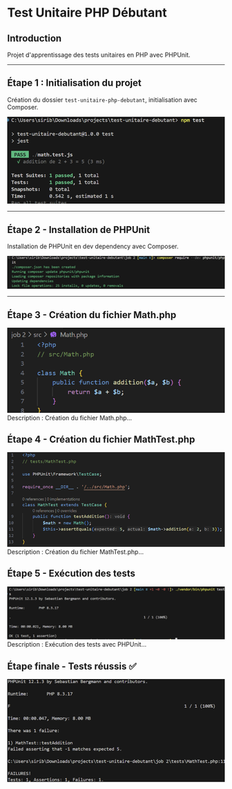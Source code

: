 # Test Unitaire PHP Débutant

## Introduction

Projet d'apprentissage des tests unitaires en PHP avec PHPUnit.

---

## Étape 1 : Initialisation du projet

Création du dossier `test-unitaire-php-debutant`, initialisation avec Composer.

![init composer](images/1.png)

---

## Étape 2 - Installation de PHPUnit

Installation de PHPUnit en dev dependency avec Composer.

![Install PHPUnit](./images/2.png)

---

## Étape 3 - Création du fichier Math.php
![Create Math.php](./images/3.png)
Description : Création du fichier Math.php...

## Étape 4 - Création du fichier MathTest.php
![Create MathTest.php](./images/4.png)
Description : Création du fichier MathTest.php...

## Étape 5 - Exécution des tests
![Run tests](./images/5.png)
Description : Exécution des tests avec PHPUnit...

## Étape finale - Tests réussis ✅
![Tests Ok](./images/6.png)
